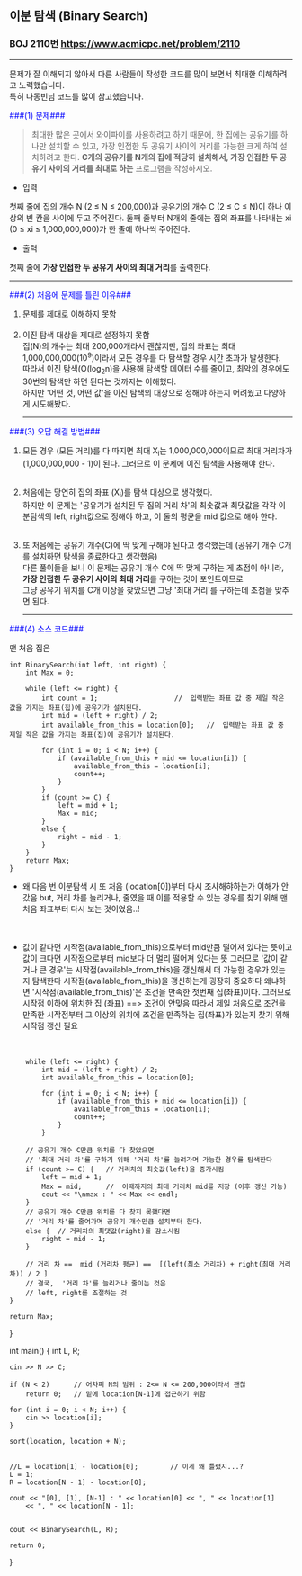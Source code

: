 ## 이분 탐색 (Binary Search)
### BOJ 2110번   <https://www.acmicpc.net/problem/2110>
<hr/>   

문제가 잘 이해되지 않아서 다른 사람들이 작성한 코드를 많이 보면서 최대한 이해하려고 노력했습니다.<br> 특히 나동빈님 코드를 많이 참고했습니다.      


<span style="color:blue">###(1) 문제###</span>   

> 최대한 많은 곳에서 와이파이를 사용하려고 하기 때문에, 한 집에는 공유기를 하나만 설치할 수 있고, 가장 인접한 두 공유기 사이의 거리를 가능한 크게 하여 설치하려고 한다.
> **C개의 공유기를 N개의 집에 적당히 설치해서, 가장 인접한 두 공유기 사이의 거리를 최대로 하는** 프로그램을 작성하시오.

* 입력  

첫째 줄에 집의 개수 N (2 ≤ N ≤ 200,000)과 공유기의 개수 C (2 ≤ C ≤ N)이 하나 이상의 빈 칸을 사이에 두고 주어진다. 둘째 줄부터 N개의 줄에는 집의 좌표를 나타내는 xi (0 ≤ xi ≤ 1,000,000,000)가 한 줄에 하나씩 주어진다.  

* 출력  

첫째 줄에 **가장 인접한 두 공유기 사이의 최대 거리**를 출력한다.<br>
<hr/>

<span style="color:blue">###(2) 처음에 문제를 틀린 이유###</span><br>
1. 문제를 제대로 이해하지 못함<br><br>
2. 이진 탐색 대상을 제대로 설정하지 못함  
	집(N)의 개수는 최대 200,000개라서 괜찮지만, 집의 좌표는 최대 1,000,000,000(10<sup>9</sup>)이라서 모든 경우를 다 탐색할 경우 시간 초과가 발생한다.   
    	따라서 이진 탐색(O(log<sub>2</sub>n)을 사용해 탐색할 데이터 수를 줄이고, 최악의 경우에도 30번의 탐색만 하면 된다는 것까지는 이해했다.   
  	하지만 '어떤 것, 어떤 값'을 이진 탐색의 대상으로 정해야 하는지 어려웠고 다양하게 시도해봤다.  <hr/>
  
   
   
<span style="color:blue">###(3) 오답 해결 방법###</span><br/>  
1. 모든 경우 (모든 거리)를 다 따지면 최대 X<sub>i</sub>는 1,000,000,000이므로 최대 거리차가 (1,000,000,000 - 1)이 된다. 그러므로 이 문제에 이진 탐색을 사용해야 한다.<br><br>
2. 처음에는 당연히 집의 좌표 (X<sub>i</sub>)를 탐색 대상으로 생각했다. <br> 하지만 이 문제는 '공유기가 설치된 두 집의 거리 차'의 최솟값과 최댓값을 
   각각 이분탐색의 left, right값으로 정해야 하고, 이 둘의 평균을 mid 값으로 해야 한다.<br><br>
   
3. 또 처음에는 공유기 개수(C)에 딱 맞게 구해야 된다고 생각했는데 (공유기 개수 C개를 설치하면 탐색을 종료한다고 생각했음)   
      다른 풀이들을 보니 이 문제는 공유기 개수 C에 딱 맞게 구하는 게 초점이 아니라, **가장 인접한 두 공유기 사이의 최대 거리**를 구하는 것이 포인트이므로   
      그냥 공유기 위치를 C개 이상을 찾았으면 그냥 '최대 거리'를 구하는데 초첨을 맞추면 된다.<br><hr/>

<span style="color:blue">###(4) 소스 코드###</span><br>

맨 처음 집은 
```
int BinarySearch(int left, int right) {				
	int Max = 0;		

	while (left <= right) {	
        int count = 1;					 //  입력받는 좌표 값 중 제일 작은 값을 가지는 좌표(집)에 공유기가 설치된다. 
		int mid = (left + right) / 2;
		int available_from_this = location[0];	 //  입력받는 좌표 값 중 제일 작은 값을 가지는 좌표(집)에 공유기가 설치된다. 

		for (int i = 0; i < N; i++) {
			if (available_from_this + mid <= location[i]) {
				available_from_this = location[i];
				count++;
			}
		}
		if (count >= C) {		
			left = mid + 1;
			Max = mid;		
		}
		else {
			right = mid - 1;
		}
	}
	return Max;
}
```

* 왜 다음 번 이분탐색 시 또 처음 (location[0])부터 다시 조사해햐하는가 이해가 안갔음
but, 거리 차를 늘리거나, 줄였을 때 이를 적용할 수 있는 경우를 찾기 위해
맨 처음 좌표부터 다시 보는 것이었음..!<br><br><br>

* 값이 같다면 시작점(available_from_this)으로부터 mid만큼 떨어져 있다는 뜻이고
값이 크다면 시작점으로부터 mid보다 더 멀리 떨어져 있다는 뜻
그러므로 '값이 같거나 큰 경우'는 시작점(available_from_this)을 갱신해서 더 가능한 경우가 있는지 탐색한다 
시작점(available_from_this)을 갱신하는게 굉장히 중요하다
왜냐하면 '시작점(available_from_this)'은 조건을 만족한 첫번째 집(좌표)이다.
그러므로 시작점 이하에 위치한 집 (좌표) ==> 조건이 안맞음
따라서 제일 처음으로 조건을 만족한 시작점부터 그 이상의 위치에
조건을 만족하는 집(좌표)가 있는지 찾기 위해 시작점 갱신 필요<br><br><br>



```	
	while (left <= right) {
		int mid = (left + right) / 2;
		int available_from_this = location[0];

		for (int i = 0; i < N; i++) {
			if (available_from_this + mid <= location[i]) {
				available_from_this = location[i];
				count++;
			}
		}
```		
			
		

		// 공유기 개수 C만큼 위치를 다 찾았으면
		// '최대 거리 차'를 구하기 위해 '거리 차'를 늘려가며 가능한 경우를 탐색한다
		if (count >= C) {	// 거리차의 최솟값(left)을 증가시킴	
			left = mid + 1;
			Max = mid;		//  이때까지의 최대 거리차 mid를 저장 (이후 갱신 가능)
			cout << "\nmax : " << Max << endl;
		}
		// 공유기 개수 C만큼 위치를 다 찾지 못했다면
		// '거리 차'를 줄여가며 공유기 개수만큼 설치부터 한다.
		else {	// 거리차의 최댓값(right)를 감소시킴
			right = mid - 1;
		}
		
		// 거리 차 ==  mid (거리차 평균) ==  [(left(최소 거리차) + right(최대 거리차)) / 2 ]
		// 결국,  '거리 차'를 늘리거나 줄이는 것은
		// left, right를 조절하는 것
	}

	return Max;
}



int main() {
	int L, R;

	cin >> N >> C;
	
	if (N < 2)		// 어차피 N의 범위 : 2<= N <= 200,000이라서 괜찮
		return 0;   // 밑에 location[N-1]에 접근하기 위함

	for (int i = 0; i < N; i++) {
		cin >> location[i];
	}

	sort(location, location + N);


	//L = location[1] - location[0];		// 이게 왜 틀렸지...?
	L = 1;
	R = location[N - 1] - location[0];		
	
	cout << "[0], [1], [N-1] : " << location[0] << ", " << location[1]
		<< ", " << location[N - 1];


	cout << BinarySearch(L, R);

	return 0;
}
